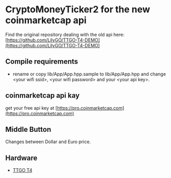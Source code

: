 # CryptoMoneyTicker2 for the new coinmarketcap api

Find the original repository dealing with the old api here: [https://github.com/LilyGO/TTGO-T4-DEMO](https://github.com/LilyGO/TTGO-T4-DEMO)

## Compile requirements

- rename or copy lib/App/App.hpp.sample to lib/App/App.hpp
  and change &lt;your wifi ssid>, &lt;your wifi password>
  and your &lt;your api key>.

## coinmarketcap api kay
get your free api key at [https://pro.coinmarketcap.com](https://pro.coinmarketcap.com)

## Middle Button

Changes between Dollar and Euro price.

## Hardware

- [TTGO T4](https://de.aliexpress.com/wholesale?SearchText=TTGO+T4)
